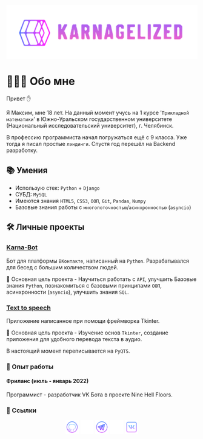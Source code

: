 <p align="center">
    <a href="https://github.com/Karnagelized">
        <img width="600" src="https://github.com/Karnagelized/assets/blob/main/logo/Logo.png">
    </a>
</p>

# 👨🏻‍🎓 Обо мне

Привет ✋

Я Максим, мне 18 лет. На данный момент учусь на 1 курсе '`Прикладной математики`'
в Южно-Уральском государственном университете (Национальный исследовательский
университет), г. Челябинск.

В профессию программиста начал погружаться ещё с 9 класса. Уже тогда я писал
простые `лэндинги`. Спустя год перешёл на Backend разработку.

## 📚 Умения

* Использую стек: `Python` + `Django`
* СУБД: `MySQL`
* Имеются знания `HTML5`, `CSS3`, `ООП`, `Git`, `Pandas`, `Numpy`
* Базовые знания работы с `многопоточностью`/`асинхронностью` (`asyncio`)

## 🛠 Личные проекты

### [Karna-Bot](https://github.com/Karnagelized)

Бот для платформы `ВКонтакте`, написанный на `Python`. Разрабатывался для 
бесед с большим количеством людей.

📌 Основная цель проекта - Научиться работать с `API`, улучшить Базовые знания
`Python`, познакомиться с базовыми принципами `ООП`, асинхронности (`asyncio`), 
улучшить знания `SQL`.

### [Text to speech](https://github.com/Karnagelized/Text-to-speech)

Приложение написанное при помощи фреймворка Tkinter.

📌 Основная цель проекта - Изучение основ `Tkinter`, создание приложения для удобного
перевода текста в аудио.

В настоящий момент переписывается на `PyQT5`.

### 💼 Опыт работы

#### Фриланс (июль - январь 2022)
Программист - разработчик VK Бота в проекте Nine Hell Floors.

### 🔗 Ссылки

<div align="center">
    <a href="https://github.com/Karnagelized" style="text-decoration:none;">
        <img src="https://github.com/Karnagelized/assets/blob/main/social/Github_icon.png" width="7%" alt="" />
    </a>
    <img src="https://github.com/Karnagelized/assets/blob/main/social/logo-transparent.png" width="7%" alt="" />
    <a href="https://t.me/masikantonov" style="text-decoration:none;">
        <img src="https://github.com/Karnagelized/assets/blob/main/social/Telegram_icon.png" width="7%" alt="" />
    </a>
    <img src="https://github.com/Karnagelized/assets/blob/main/social/logo-transparent.png" width="7%" alt="" />
    <a href="https://vk.com/masikantonov" style="text-decoration:none;">
        <img src="https://github.com/Karnagelized/assets/blob/main/social/VK_icon.png" width="7%" alt="" />
    </a>
</div>
